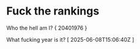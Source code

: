 # Fuck the rankings

Who the hell am I?
{ 20401976 }

What fucking year is it?
[ 2025-06-08T15:06:40Z ]
